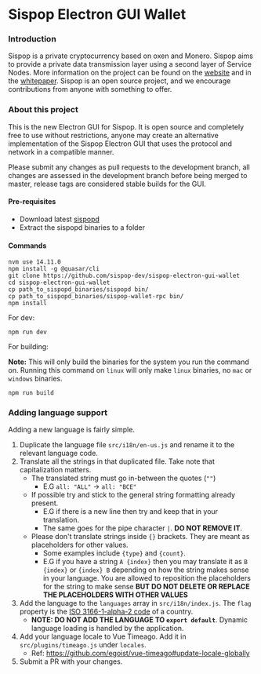 # Sispop Electron GUI Wallet

### Introduction

Sispop is a private cryptocurrency based on oxen and Monero. Sispop aims to provide a private data transmission layer using a second layer of Service Nodes.
More information on the project can be found on the [website](https://sispop.site) and in the [whitepaper](https://github.com/sispop-dev/sispop/releases/download/v10.0.0/SISPOP_whitepaper.pdf). Sispop is an open source project, and we encourage contributions from anyone with something to offer.


### About this project

This is the new Electron GUI for Sispop. It is open source and completely free to use without restrictions, anyone may create an alternative implementation of the Sispop Electron GUI that uses the protocol and network in a compatible manner.

Please submit any changes as pull requests to the development branch, all changes are assessed in the development branch before being merged to master, release tags are considered stable builds for the GUI.

#### Pre-requisites

- Download latest [sispopd](https://github.com/sispop-dev/sispop/releases/latest)
- Extract the sispopd binaries to a folder

#### Commands

```
nvm use 14.11.0
npm install -g @quasar/cli
git clone https://github.com/sispop-dev/sispop-electron-gui-wallet
cd sispop-electron-gui-wallet
cp path_to_sispopd_binaries/sispopd bin/
cp path_to_sispopd_binaries/sispop-wallet-rpc bin/
npm install
```

For dev:

```
npm run dev
```

For building:

**Note:** This will only build the binaries for the system you run the command on. Running this command on `linux` will only make `linux` binaries, no `mac` or `windows` binaries.

```
npm run build
```

### Adding language support

Adding a new language is fairly simple.

1. Duplicate the language file `src/i18n/en-us.js` and rename it to the relevant language code.
2. Translate all the strings in that duplicated file. Take note that capitalization matters.
   - The translated string must go in-between the quotes (`""`)
     - E.G `all: "ALL"` -> `all: "ВСЕ"`
   - If possible try and stick to the general string formatting already present.
     - E.G if there is a new line then try and keep that in your translation.
     - The same goes for the pipe character `|`. **DO NOT REMOVE IT**.
   - Please don't translate strings inside `{}` brackets. They are meant as placeholders for other values.
     - Some examples include `{type}` and `{count}`.
     - E.G if you have a string `A {index}` then you may translate it as `B {index}` or `{index} B` depending on how the string makes sense in your language. You are allowed to reposition the placeholders for the string to make sense **BUT DO NOT DELETE OR REPLACE THE PLACEHOLDERS WITH OTHER VALUES**
3. Add the language to the `languages` array in `src/i18n/index.js`. The `flag` property is the [ISO 3166-1-alpha-2 code](https://www.iso.org/obp/ui/#search/code/) of a country.
   - **NOTE: DO NOT ADD THE LANGUAGE TO `export default`**. Dynamic language loading is handled by the application.
4. Add your language locale to Vue Timeago. Add it in `src/plugins/timeago.js` under `locales`.
   - Ref: https://github.com/egoist/vue-timeago#update-locale-globally
5. Submit a PR with your changes.
